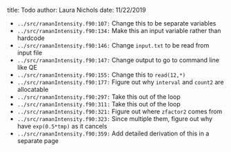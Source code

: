 title: Todo
author: Laura Nichols
date: 11/22/2019

* `../src/ramanIntensity.f90:107:` Change this to be separate variables
* `../src/ramanIntensity.f90:134:` Make this an input variable rather than hardcode
* `../src/ramanIntensity.f90:146:` Change `input.txt` to be read from input file
* `../src/ramanIntensity.f90:147:` Change output to go to command line like QE
* `../src/ramanIntensity.f90:155:` Change this to `read(12,*)`
* `../src/ramanIntensity.f90:177:` Figure out why `interval` and `count2` are allocatable
* `../src/ramanIntensity.f90:297:` Take this out of the loop
* `../src/ramanIntensity.f90:311:` Take this out of the loop
* `../src/ramanIntensity.f90:321:` Figure out where `zfactor2` comes from
* `../src/ramanIntensity.f90:323:` Since multiple them, figure out why have `exp(0.5*tmp)` as it cancels
* `../src/ramanIntensity.f90:359:` Add detailed derivation of this in a separate page
